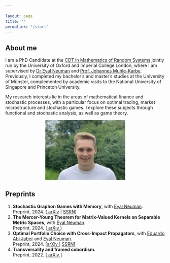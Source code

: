 ```yaml
---

layout: page
title: ""
permalink: "/start"
---
```


## About me
I am a PhD Candidate at the [CDT in Mathematics of Random Systems](https://www.randomsystems-cdt.ac.uk) jointly run by the University of Oxford and Imperial College London, where I am supervised by [Dr Eyal Neuman](https://eyaln13.wixsite.com/eyal-neuman) and [Prof. Johannes Muhle-Karbe](https://www.ma.imperial.ac.uk/~jmuhleka/). Previously, I completed my bachelor’s and master’s studies at the University of Münster, complemented by academic visits to the National University of Singapore and Princeton University.

My research interests lie in the areas of mathematical finance and stochastic processes, with a particular focus on optimal trading, market microstructure and stochastic games. I explore these subjects through functional and stochastic analysis, as well as game theory.

<div style="text-align:center;">
<img src="/assets/sturmius_tuschmann.jpg"  alt="" width="50%">
</div>

## Preprints

<ol>
  <li><b> Stochastic Graphon Games with Memory</b>, with <a href="https://eyaln13.wixsite.com/eyal-neuman">Eyal Neuman</a>.<br />
  Preprint, 2024. (<a href= "https://arxiv.org/abs/2411.05896"> arXiv</a> | <a href= "https://papers.ssrn.com/sol3/papers.cfm?abstract_id=5014424"> SSRN</a>)</li>
  <li><b> The Mercer-Young Theorem for Matrix-Valued Kernels on Separable Metric Spaces</b>, with <a href="https://eyaln13.wixsite.com/eyal-neuman">Eyal Neuman</a>.<br />
  Preprint, 2024. (<a href= "http://arxiv.org/abs/2403.18368"> arXiv </a>)</li>
  <li><b> Optimal Portfolio Choice with Cross-Impact Propagators</b>, with <a href="https://sites.google.com/view/abijabereduardo/">Eduardo Abi Jaber</a> and <a href="https://eyaln13.wixsite.com/eyal-neuman">Eyal Neuman</a>.<br />
  Preprint, 2024. [<a href= "https://arxiv.org/abs/2403.10273">arXiv </a> | <a href= "https://papers.ssrn.com/sol3/papers.cfm?abstract_id=4759758">SSRN]</a></li>
  <li><b>Transversality and framed cobordism</b>.<br />
  Preprint, 2022. [<a href="https://arxiv.org/abs/2208.10579"> arXiv </a>]</li>
</ol>


